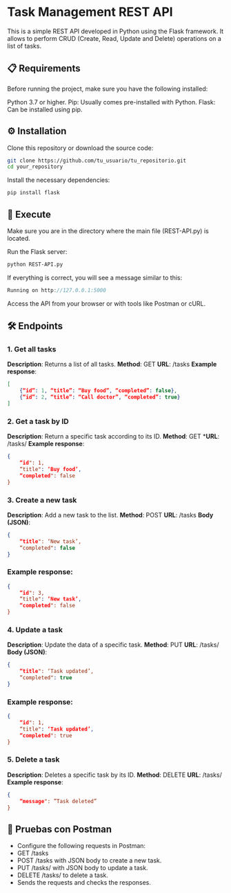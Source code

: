# Task Management REST API
This is a simple REST API developed in Python using the Flask framework. It allows to perform CRUD (Create, Read, Update and Delete) operations on a list of tasks.

## 📋 Requirements
Before running the project, make sure you have the following installed:

Python 3.7 or higher.
Pip: Usually comes pre-installed with Python.
Flask: Can be installed using pip.

## ⚙️ Installation
Clone this repository or download the source code:

```bash
git clone https://github.com/tu_usuario/tu_repositorio.git
cd your_repository
```
Install the necessary dependencies:
```bash
pip install flask
```

## 🚀 Execute
Make sure you are in the directory where the main file (REST-API.py) is located.

Run the Flask server:

```bash
python REST-API.py
```
If everything is correct, you will see a message similar to this:
```csharp
Running on http://127.0.0.1:5000
```
Access the API from your browser or with tools like Postman or cURL.

## 🛠️ Endpoints
### 1. Get all tasks
**Description**: Returns a list of all tasks.
**Method**: GET
**URL**: /tasks
**Example response**:

```json
[
    {“id”: 1, “title”: “Buy food”, “completed”: false},
    {“id”: 2, “title”: “Call doctor”, “completed”: true}
]
```
### 2. Get a task by ID
**Description**: Return a specific task according to its ID.
**Method**: GET
***URL**: /tasks/<id>
**Example response**:

```json
{
    “id": 1,
    “title": ‘Buy food’,
    “completed": false
}
```
### 3. Create a new task
**Description**: Add a new task to the list.
**Method**: POST
**URL**: /tasks
**Body (JSON)**:
```json
{
    “title": ‘New task’,
    “completed": false
}
```
### Example response:

```json
{
    “id": 3,
    “title": ‘New task’,
    “completed": false
}
```
### 4. Update a task
**Description**: Update the data of a specific task.
**Method**: PUT
**URL**: /tasks/<id>
**Body (JSON)**:
```json
{
    “title": ‘Task updated’,
    “completed": true
}
```
### Example response:

```json
{
    “id": 1,
    “title": ‘Task updated’,
    “completed": true
}
```
### 5. Delete a task
**Description**: Deletes a specific task by its ID.
**Method**: DELETE
**URL**: /tasks/<id>
**Example response**:

```json
{
    “message": ”Task deleted”
}
```
## 🧪 Pruebas con Postman

- Configure the following requests in Postman:
- GET /tasks
- POST /tasks with JSON body to create a new task.
- PUT /tasks/<id> with JSON body to update a task.
- DELETE /tasks/<id> to delete a task.
- Sends the requests and checks the responses.
